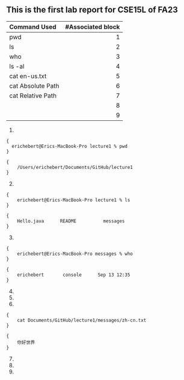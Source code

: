 ## This is the first lab report for CSE15L of FA23

| Command Used      | #Associated block | 
| :---              |    ----:          |
| pwd               | 1                 | 
| ls                | 2                 | 
| who               | 3                 |    
| ls -al            | 4                 |
| cat en-us.txt     | 5                 |   
| cat Absolute Path | 6                 |
| cat Relative Path | 7                 |
|                   |    8              |
|                   |    9              |
1. 
```
{
  erichebert@Erics-MacBook-Pro lecture1 % pwd
}
```
```
{
    /Users/erichebert/Documents/GitHub/lecture1
}
```
2. 
```
{
    erichebert@Erics-MacBook-Pro lecture1 % ls
}
```
```
{
    Hello.java      README          messages
}
```
3.
```
{
    erichebert@Erics-MacBook-Pro messages % who
}
```
```
{
    erichebert       console      Sep 13 12:35 
}
```
4.
5.
6. 
```
{
    cat Documents/GitHub/lecture1/messages/zh-cn.txt
}
```
```
{
    你好世界
}
```
7.
8.
9.

